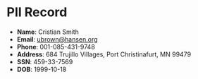 # PII Record
- **Name**: Cristian Smith
- **Email**: ubrown@hansen.org
- **Phone**: 001-085-431-9748
- **Address**: 684 Trujillo Villages, Port Christinafurt, MN 99479
- **SSN**: 459-33-7569
- **DOB**: 1999-10-18
